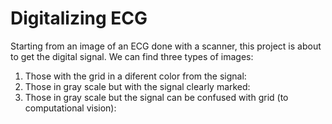 # Digitalizing ECG
Starting from an image of an ECG done with a scanner, this project is about to get the digital signal.
We can find three types of images:
1. Those with the grid in a diferent color from the signal:
2. Those in gray scale but with the signal clearly marked:
3. Those in gray scale but the signal can be confused with grid (to computational vision):
